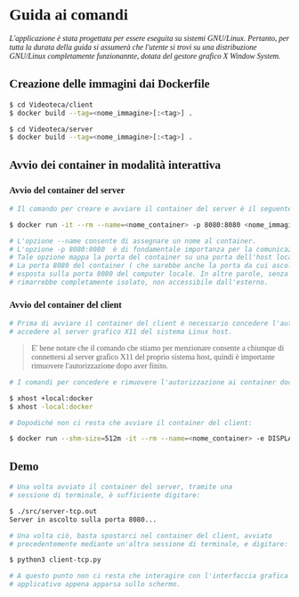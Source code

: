 <style>
  body {
    font-family: 'Garamond', serif;
  }
</style>

# Guida ai comandi
*L'applicazione è stata progettata per essere eseguita su sistemi GNU/Linux. Pertanto, per tutta la durata della guida si assumerà che l'utente 
si trovi su una distribuzione GNU/Linux completamente funzionannte, dotata del gestore grafico X Window System.*


## Creazione delle immagini dai Dockerfile

```bash
$ cd Videoteca/client
$ docker build --tag=<nome_immagine>[:<tag>] .

$ cd Videoteca/server
$ docker build --tag=<nome_immagine>[:<tag>] .
```

## Avvio dei container in modalità interattiva
### Avvio del container del server

```bash
# Il comando per creare e avviare il container del server è il seguente:

$ docker run -it --rm --name=<nome_container> -p 8080:8080 <nome_immagine> /bin/bash

# L'opzione --name consente di assegnare un nome al container.
# L'opzione -p 8080:8080  è di fondamentale importanza per la comunicazione tra due container.
# Tale opzione mappa la porta del container su una porta dell'host locale. Nel nostro caso,
# La porta 8080 del container ( che sarebbe anche la porta da cui ascolta il server ) viene
# esposta sulla porta 8080 del computer locale. In altre parole, senza l'opzione -p il container
# rimarrebbe completamente isolato, non accessibile dall'esterno.
```
### Avvio del container del client

```bash
# Prima di avviare il container del client è necessario concedere l'autorizzazione a quest'ultimo di
# accedere al server grafico X11 del sistema Linux host.
```
> E' bene notare che il comando che stiamo per menzionare consente a chiunque di connettersi al server
> grafico X11 del proprio sistema host, quindi è importante rimuovere l'autorizzazione dopo aver finito.

```bash
# I comandi per concedere e rimuovere l'autorizzazione ai container docker sono:

$ xhost +local:docker
$ xhost -local:docker

# Dopodiché non ci resta che avviare il container del client:

$ docker run --shm-size=512m -it --rm --name=<nome_container> -e DISPLAY=$DISPLAY -v /tmp/.X11-unix:/tmp/.X11-unix -v /dev/dri:/dev/dri <nome_immagine> /bin/bash
```

## Demo

```bash
# Una volta avviato il container del server, tramite una
# sessione di terminale, è sufficiente digitare:

$ ./src/server-tcp.out
Server in ascolto sulla porta 8080...

# Una volta ciò, basta spostarci nel container del client, avviato
# precedentemente mediante un'altra sessione di terminale, e digitare:

$ python3 client-tcp.py

# A questo punto non ci resta che interagire con l'interfaccia grafica dell'
# applicativo appena apparsa sullo schermo.
```
